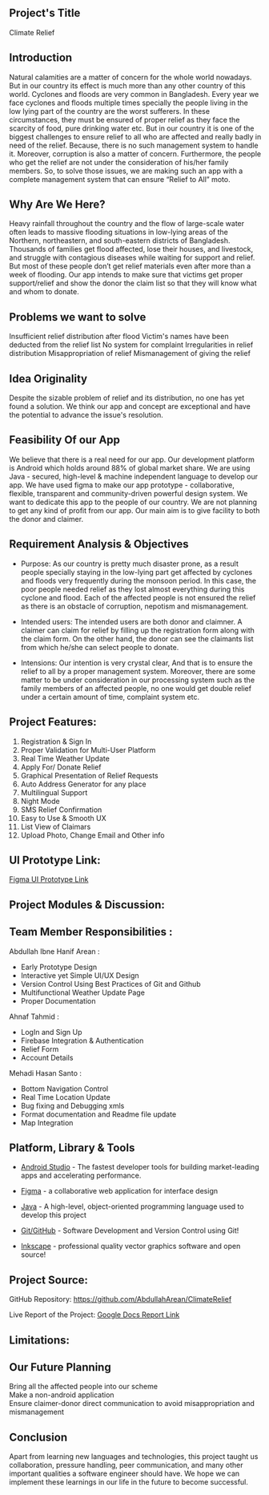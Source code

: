 ## Project's Title

Climate Relief



## Introduction

Natural calamities are a matter of concern for the whole world nowadays. But in our country its effect is much more than any other country of this world. Cyclones and floods are very common in Bangladesh. Every year we face cyclones and floods multiple times specially the people living in the low lying part of the country are the worst sufferers. In these circumstances, they must be ensured of proper relief as they face the scarcity of food, pure drinking water etc. But in our country it is one of the biggest challenges to ensure relief to all who are affected and really badly in need of the relief. Because, there is no such management system to handle it. Moreover, corruption is also a matter of concern. Furthermore, the people who get the relief are not under the consideration of his/her family members. So, to solve those issues, we are making such an app with a complete management system that can ensure “Relief to All” moto. 


## Why Are We Here?
Heavy rainfall throughout the country and the flow of large-scale water often leads to massive flooding situations in low-lying areas of the Northern, northeastern, and south-eastern districts of Bangladesh. Thousands of families get flood affected, lose their houses, and livestock, and struggle with contagious diseases while waiting for support and relief. But most of these people don’t get relief materials even after more than a week of flooding. Our app intends to make sure that victims get proper support/relief and show the donor the claim list so that they will know what and whom to donate.





## Problems we want to solve
Insufficient relief distribution after flood
Victim's names have been deducted from the relief list
No system for complaint
Irregularities in relief distribution
Misappropriation of relief
Mismanagement of giving the relief


## Idea Originality
Despite the sizable problem of relief and its distribution, no one has yet found a solution. We think our app and concept are exceptional and have the potential to advance the issue's resolution.


## Feasibility Of our App
We believe that there is a real need for our app.
Our development platform is Android which holds around 88% of global market share.
We are using Java - secured, high-level & machine independent language to develop our app.
We have used figma to make our app prototype - collaborative, flexible, transparent and community-driven powerful design system.
We want to dedicate this app to the people of our country. We are not planning to get any kind of profit from our app. Our main aim is to give facility to both the donor and claimer.

 
## Requirement Analysis & Objectives

-   Purpose: As our country is pretty much disaster prone, as a result people specially staying in the low-lying part get affected by cyclones and floods very frequently during the monsoon period. In  this case, the poor people needed relief as they lost almost everything during this cyclone and flood. Each of the affected people is not ensured the relief as there is an obstacle of corruption, nepotism and mismanagement.
    
-   Intended users: The intended users are both donor and claimner. A claimer can claim for relief by filling up the registration form along with the claim form.  On the other hand, the donor can see the claimants list from which he/she can select people to donate.
    
-   Intensions: Our intention is very crystal clear, And that is to ensure the relief to all by a proper management system. Moreover, there are some matter to be under consideration in our processing system such as the family members of an affected people, no one would get double relief under a certain amount of time, complaint system etc.
    

## Project Features:

1. Registration & Sign In  <br>  
2. Proper Validation for Multi-User Platform <br>
3. Real Time Weather Update <br>
4. Apply For/ Donate Relief <br>
5. Graphical Presentation of Relief Requests <br>
6. Auto Address Generator for any place <br>
7. Multilingual Support <br>
8. Night Mode <br>
9. SMS Relief Confirmation <br>
10. Easy to Use & Smooth UX <br>
11. List View of Claimars <br>
12. Upload Photo, Change Email and Other info <br>






## UI Prototype Link:

[Figma UI Prototype Link](https://www.figma.com/proto/G8PRFfrqsECEv2DyQsACsP/Climate-Relief-Ultimate?node-id=1%3A5&scaling=scale-down&page-id=0%3A1&starting-point-node-id=1%3A5)


## Project Modules & Discussion:


## Team Member Responsibilities :
Abdullah Ibne Hanif Arean :<br> 
- Early Prototype Design<br>
- Interactive yet Simple UI/UX Design<br>
- Version Control Using Best Practices of Git and Github<br>
- Multifunctional Weather Update Page<br>
- Proper Documentation <br>

Ahnaf Tahmid :<br>
- LogIn and Sign Up <br>
- Firebase Integration & Authentication<br> 
- Relief Form <br>
- Account Details<br>

Mehadi Hasan Santo :<br>
- Bottom Navigation Control <br>
- Real Time Location Update<br>
- Bug fixing and Debugging xmls<br>
- Format documentation and Readme file update<br>
- Map Integration <br>

    

 
## Platform, Library & Tools

-  [Android Studio](https://developer.android.com/) - The fastest developer tools for building market-leading apps and accelerating performance. 

-  [Figma](https://www.figma.com/) - a collaborative web application for interface design

-   [Java](https://www.java.com/) - A high-level, object-oriented programming language used to develop this project
    
-   [Git/GitHub](https://github.com/) - Software Development and Version Control using Git!

-   [Inkscape](https://inkscape.org/) - professional quality vector graphics software and open source!


    




## Project Source:

GitHub Repository:
https://github.com/AbdullahArean/ClimateRelief 

Live Report of the Project: [Google Docs Report Link](https://docs.google.com/document/d/17lTjB4YTsYsLOpxNutnW1i_DnNBrY4Kgfk3dAxddL30/edit#)


## Limitations:

    

## Our Future  Planning

Bring all the affected people into our scheme <br>
Make a non-android application <br>
Ensure claimer-donor direct communication to avoid misappropriation and mismanagement <br>


## Conclusion 

Apart from learning new languages and technologies, this project taught us collaboration, pressure handling, peer communication, and many other important qualities a software engineer should have. We hope we can implement these learnings in our life in the future to become successful.
